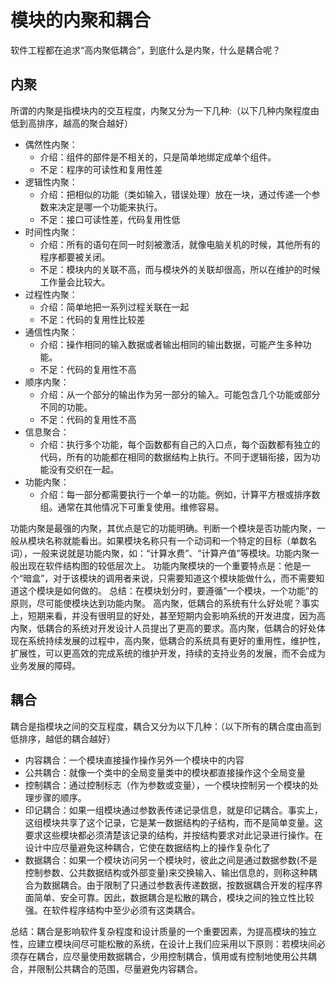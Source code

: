 # 模块的内聚和耦合
软件工程都在追求“高内聚低耦合”，到底什么是内聚，什么是耦合呢？ 

## 内聚
所谓的内聚是指模块内的交互程度，内聚又分为一下几种:（以下几种内聚程度由低到高排序，越高的聚合越好）
- 偶然性内聚：
    - 介绍：组件的部件是不相关的，只是简单地绑定成单个组件。 
    - 不足：程序的可读性和复用性差
- 逻辑性内聚：
    - 介绍：把相似的功能（类如输入，错误处理）放在一块，通过传递一个参数来决定是哪一个功能来执行。 
    - 不足：接口可读性差，代码复用性低
- 时间性内聚： 
    - 介绍：所有的语句在同一时刻被激活，就像电脑关机的时候，其他所有的程序都要被关闭。
    - 不足：模块内的关联不高，而与模块外的关联却很高，所以在维护的时候工作量会比较大。
- 过程性内聚：
    - 介绍：简单地把一系列过程关联在一起 
    - 不足：代码的复用性比较差
- 通信性内聚： 
    - 介绍：操作相同的输入数据或者输出相同的输出数据，可能产生多种功能。
    - 不足：代码的复用性不高
- 顺序内聚：
    - 介绍：从一个部分的输出作为另一部分的输入。可能包含几个功能或部分不同的功能。 
    - 不足：代码的复用性不高
- 信息聚合：
    - 介绍：执行多个功能，每个函数都有自己的入口点，每个函数都有独立的代码，所有的功能都在相同的数据结构上执行。不同于逻辑衔接，因为功能没有交织在一起。
- 功能内聚：
    - 介绍：每一部分都需要执行一个单一的功能。例如，计算平方根或排序数组。通常在其他情况下可重复使用。维修容易。 

功能内聚是最强的内聚，其优点是它的功能明确。判断一个模块是否功能内聚，一般从模块名称就能看出。如果模块名称只有一个动词和一个特定的目标（单数名词），一般来说就是功能内聚，如：“计算水费”、“计算产值”等模块。功能内聚一般出现在软件结构图的较低层次上。
功能内聚模块的一个重要特点是：他是一个“暗盒”，对于该模块的调用者来说，只需要知道这个模块能做什么，而不需要知道这个模块是如何做的。
总结：在模块划分时，要遵循“一个模块，一个功能”的原则，尽可能使模块达到功能内聚。
高内聚，低耦合的系统有什么好处呢？事实上，短期来看，并没有很明显的好处，甚至短期内会影响系统的开发进度，因为高内聚，低耦合的系统对开发设计人员提出了更高的要求。高内聚，低耦合的好处体现在系统持续发展的过程中，高内聚，低耦合的系统具有更好的重用性，维护性，扩展性，可以更高效的完成系统的维护开发，持续的支持业务的发展，而不会成为业务发展的障碍。
## 耦合 
耦合是指模块之间的交互程度，耦合又分为以下几种：（以下所有的耦合度由高到低排序，越低的耦合越好）
- 内容耦合：一个模块直接操作操作另外一个模块中的内容
- 公共耦合：就像一个类中的全局变量类中的模块都直接操作这个全局变量
- 控制耦合：通过控制标志（作为参数或变量），一个模块控制另一个模块的处理步骤的顺序。
- 印记耦合：如果一组模块通过参数表传递记录信息，就是印记耦合。事实上，这组模块共享了这个记录，它是某一数据结构的子结构，而不是简单变量。这要求这些模块都必须清楚该记录的结构，并按结构要求对此记录进行操作。在设计中应尽量避免这种耦合，它使在数据结构上的操作复杂化了
- 数据耦合：如果一个模块访问另一个模块时，彼此之间是通过数据参数(不是控制参数、公共数据结构或外部变量)来交换输入、输出信息的，则称这种耦合为数据耦合。由于限制了只通过参数表传递数据，按数据耦合开发的程序界面简单、安全可靠。因此，数据耦合是松散的耦合，模块之间的独立性比较强。在软件程序结构中至少必须有这类耦合。

总结：耦合是影响软件复杂程度和设计质量的一个重要因素，为提高模块的独立性，应建立模块间尽可能松散的系统，在设计上我们应采用以下原则：若模块间必须存在耦合，应尽量使用数据耦合，少用控制耦合，慎用或有控制地使用公共耦合，并限制公共耦合的范围，尽量避免内容耦合。